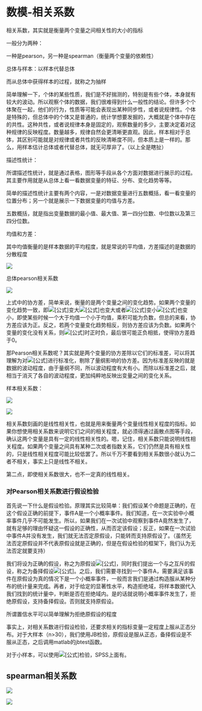 # 数模-相关系数

相关系数，其实就是衡量两个变量之间相关性的大小的指标

一般分为两种：

一种是pearson，另一种是spearman（衡量两个变量的依赖性）

总体与样本：以样本代替总体

而从总体中获得样本的过程，就称之为抽样

简单理解一下，个体的某些性质，我们是不好揣测的，特别是有些个体，本身就有较大的波动。所以观察个体的数据，我们很难得到什么一般性的结论。但许多个个体聚在一起，他们的行为，性质等可能会表现出某种同步性，或者说规律性。个体是特殊的，但总体中的个体又是普通的，统计学想要发掘的，大概就是个体中存在的共性。这种共性，或者说规律本身是固定的，观察数量的多少，主要决定着对这种规律的反映程度。数量越多，规律自然会更清晰更直观。因此，样本相对于总体，其区别可能就是对规律或者共性的反映清晰度不同，但本质上是一样的。那么，用样本估计总体或者代替总体，就无可厚非了。（以上全是瞎扯）



描述性统计：

所谓描述性统计，就是通过表格，图形等手段从各个方面对数据进行展示的过程。其主要作用就是从总体上看一看数据变量的特征、分布、变化趋势等等。

简单的描述性统计主要有两个内容，一是对数据变量进行五数概括，看一看变量的位置分布；另一个就是展示一下数据变量的均值与方差。

五数概括，就是指出变量数据的最小值、最大值、第一四分位数、中位数以及第三四分位数。

均值和方差：

其中均值衡量的是样本数据的平均程度，就是常说的平均值，方差描述的是数据的分散程度

![](https://ccd123.oss-cn-guangzhou.aliyuncs.com/img/20220712223345.png)

总体pearson相关系数

![](https://ccd123.oss-cn-guangzhou.aliyuncs.com/img/20220712224006.png)

上式中的协方差，简单来说，衡量的是两个变量之间的变化趋势。如果两个变量的变化趋势一致，即![[公式]](https://www.zhihu.com/equation?tex=X)变大![[公式]](https://www.zhihu.com/equation?tex=Y)也变大或者![[公式]](https://www.zhihu.com/equation?tex=X)变小![[公式]](https://www.zhihu.com/equation?tex=Y)也变小，即使某些时候一个大于均值一个小于均值，乘积可能为负数，但总的来看，协方差应该为正。反之，若两个变量变化趋势相反，则协方差应该为负数。如果两个变量的变化没有关系，则![[公式]](https://www.zhihu.com/equation?tex=%28X-EX%29%28Y-EY%29)时正时负，最后很可能正负相抵，使得协方差趋于0。



那Pearson相关系数呢？其实就是两个变量的协方差除以它们的标准差，可以将其理解为对![[公式]](https://www.zhihu.com/equation?tex=X%2CY)进行标准化，剔除了量纲影响的协方差。因为标准差反映的就是数据的波动程度，由于量纲不同，所以波动程度有大有小。而除以标准差之后，就相当于消灭了各自的波动程度，更加纯粹地反映出变量之间的变化关系。



样本相关系数：

![](https://ccd123.oss-cn-guangzhou.aliyuncs.com/img/20220712224408.png)



![](https://ccd123.oss-cn-guangzhou.aliyuncs.com/img/20220712224629.png)

相关系数刻画的是线性相关性，也就是用来衡量两个变量线性相关程度的指标。如果你想使用相关系数来说明它们之间的相关程度，就必须得通过画散点图等手段，确认这两个变量是具有一定的线性相关性的。嗯，记住，相关系数只能说明线性相关程度。如果两个变量之间具有某种二次或者指数关系，它们仍然是具有相关性的，只是线性相关程度可能比较低罢了。所以千万不要看到相关系数很小就认为二者不相关，事实上只是线性不相关。



第二点，即使相关系数很大，也不一定真的线性相关。



### **对Pearson相关系数进行假设检验**

首先说一下什么是假设检验。原理其实比较简单：我们假设某个命题是正确的，在这个假设正确的前提下，事件A是一个小概率事件。我们知道，在一次实验中小概率事件几乎不可能发生。所以，如果我们在一次试验中观察到事件A竟然发生了，就有足够的理由怀疑这一假设的正确性，从而否定该假设；反正，如果在一次试验中事件A并没有发生，我们就无法否定原假设，只能转而支持原假设了。（虽然无法否定原假设并不代表原假设就是正确的，但是在假设检验的框架下，我们认为无法否定就要支持）

我们将设为正确的假设，称之为原假设![[公式]](https://www.zhihu.com/equation?tex=H_0)，同时我们提出一个与之互斥的假设，称之为备择假设![[公式]](https://www.zhihu.com/equation?tex=H_1)。之后，我们需要寻找到一个事件A，需要满足该事件在原假设为真的情况下是一个小概率事件，一般而言我们是通过构造服从某种分布的统计量来完成。再者，对于给定的显著性水平，构造拒绝域，将样本数据代入我们找到的统计量中，判断是否在拒绝域内。是的话就说明小概率事件发生了，拒绝原假设，支持备择假设。否则就支持原假设。



所谓置信水平可以简单理解为拒绝原假设的程度



事实上，对相关系数进行假设检验，还要求相关的指标变量一定程度上服从正态分布。对于大样本（n>30），我们使用JB检验，原假设是服从正态，备择假设是不服从正态，之后调用matlab的jbtest函数。

对于小样本，可以使用![[公式]](https://www.zhihu.com/equation?tex=Shapiro-wilk)检验，SPSS上面有。

## **spearman相关系数**

![](https://ccd123.oss-cn-guangzhou.aliyuncs.com/img/20220712231834.png)





![](https://ccd123.oss-cn-guangzhou.aliyuncs.com/img/20220712230324.png)